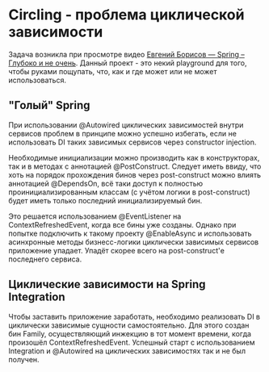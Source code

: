 # Circling - проблема циклической зависимости

Задача возникла при просмотре видео 
[Евгений Борисов — Spring – Глубоко и не очень](https://youtu.be/nGfeSo52_8A). Данный проект - это
некий playground для того, чтобы руками пощупать, что, как и где может или не может использоваться. 

## "Голый" Spring
При использовании @Autowired циклических зависимостей внутри сервисов проблем в принципе можно 
успешно избегать, если не использовать DI таких зависимых сервисов через constructor injection. 

Необходимые инициализации можно производить как в конструкторах, так и в методах
с аннотацией @PostConstruct. Следует иметь ввиду, что хоть на порядок прохождения бинов через 
post-construct можно влиять аннотацией @DependsOn, всё таки доступ к полностью проинициализированным 
классам (с учётом логики в post-construct) будет иметь только последний инициализируемый бин.

Это решается использованием @EventListener на ContextRefreshedEvent, когда все бины уже созданы.
Однако при попытке подключить к такому проекту @EnableAsync и использовать асинхронные методы 
бизнесс-логики циклически зависимых сервисов приложение упадает. Упадёт скорее всего на post-construct'е
последнего сервиса.

## Циклические зависимости на Spring Integration

Чтобы заставить приложение заработать, необходимо реализовать DI в циклически зависимые сущности
самостоятельно. Для этого создан бин Family, осуществляющий инжекцию в тот момент времени, когда 
произошёл ContextRefreshedEvent. Успешный старт с использованием Integration и @Autowired 
на циклических зависимостях так и не был получен.